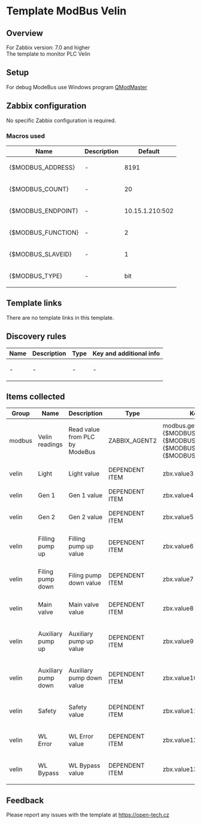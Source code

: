 
# Template ModBus Velin

## Overview

For Zabbix version: 7.0 and higher  
The template to monitor PLC Velin

## Setup

For debug ModeBus use Windows program [QModMaster](https://automatizace.hw.cz/qmodmaster-testovaci-programek-pro-modbus-rtutcp.html)

## Zabbix configuration

No specific Zabbix configuration is required.

### Macros used

|Name|Description|Default|
|----|-----------|-------|
{$MODBUS_ADDRESS}|<p>-</p>|8191|
{$MODBUS_COUNT}|<p>-</p>|20|
{$MODBUS_ENDPOINT}|<p>-</p>|10.15.1.210:502|
{$MODBUS_FUNCTION}|<p>-</p>|2|
{$MODBUS_SLAVEID}|<p>-</p>|1|
{$MODBUS_TYPE}|<p>-</p>|bit|

## Template links

There are no template links in this template.

## Discovery rules

|Name|Description|Type|Key and additional info|
|----|-----------|----|----|
|-|<p>-</p>|-|-|

## Items collected

|Group|Name|Description|Type|Key and additional info|
|-----|----|-----------|----|---------------------|
|modbus|Velin readings|<p>Read value from PLC by ModeBus</p>|ZABBIX_AGENT2|modbus.get[tcp://{$MODBUS_ENDPOINT},{$MODBUS_SLAVEID},{$MODBUS_FUNCTION},{$MODBUS_ADDRESS},{$MODBUS_COUNT},{$MODBUS_TYPE}]|
|velin|Light|<p>Light value</p>|DEPENDENT ITEM|zbx.value3|
|velin|Gen 1|<p>Gen 1 value</p>|DEPENDENT ITEM|zbx.value4|
|velin|Gen 2|<p>Gen 2 value</p>|DEPENDENT ITEM|zbx.value5|
|velin|Filling pump up|<p>Filling pump up value</p>|DEPENDENT ITEM|zbx.value6|
|velin|Filing pump down|<p>Filing pump down value</p>|DEPENDENT ITEM|zbx.value7|
|velin|Main valve|<p>Main valve value</p>|DEPENDENT ITEM|zbx.value8|
|velin|Auxiliary pump up|<p>Auxiliary pump up value</p>|DEPENDENT ITEM|zbx.value9|
|velin|Auxiliary pump down|<p>Auxiliary pump down value</p>|DEPENDENT ITEM|zbx.value10|
|velin|Safety|<p>Safety value</p>|DEPENDENT ITEM|zbx.value11|
|velin|WL Error|<p>WL Error value</p>|DEPENDENT ITEM|zbx.value12|
|velin|WL Bypass|<p>WL Bypass  value</p>|DEPENDENT ITEM|zbx.value13|

## Feedback

Please report any issues with the template at https://open-tech.cz
